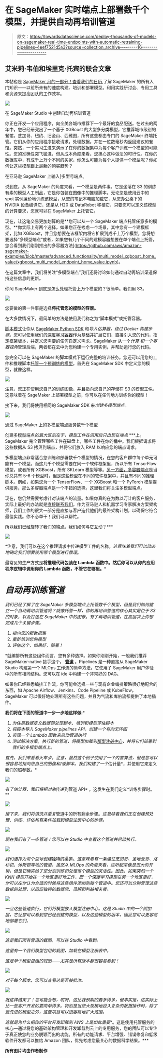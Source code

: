# 在 SageMaker 实时端点上部署数千个模型，并提供自动再培训管道

> 原文：<https://towardsdatascience.com/deploy-thousands-of-models-on-sagemaker-real-time-endpoints-with-automatic-retraining-pipelines-4eef7521d5a3?source=collection_archive---------16----------------------->

## 艾米莉·韦伯和埃里克·托宾的联合文章

本帖也是 [SageMaker 月的一部分！查看我们的日历](https://aws.amazon.com/sagemaker/sagemaker-month/),了解 SageMaker 的所有入门知识——以前所未有的速度构建、培训和部署模型。利用实践研讨会、专用工具和资源来提高团队的工作效率。

![](img/aac158ef5d9983f2e3a36098b89620b5.png)

在 SageMaker Studio 中创建自动再培训管道

你正在开发一个应用程序，向全美各城市推荐下一个最好的食品配送。在过去的两年中，您已经研究出了一个基于 XGBoost 的大型多分类模型，它推荐城市级别的餐馆。芝加哥、纽约、旧金山、西雅图，所有这些都由专门的 SageMaker 终端托管。它们从你的应用程序接收请求，处理数据，并在一位数毫秒内返回建议的餐馆。突然，一个实习生进来演示了在你的数据集中为每个客户训练一个模型的可能性。您的准确性突飞猛进，但从成本角度来看，您担心这种做法的可行性。在你的数据库中，有成千上万个不同的买家，你怎么可能为每个人提供一个模型呢？你如何让这些模型跟上最新的购买趋势？

在亚马逊 SageMaker 上输入[多型号端点。

说到底，从 SageMaker 的角度来看，一个模型是两件事。它是坐落在 S3 的训练有素的模型人工制品，它是你包装在图像中的推理脚本。无论您是使用云中的 spot 实例廉价地训练该模型，从您的笔记本电脑加载它，从您办公桌下的 NVIDIA 设备编译它，还是从 H20 或 DataRobot 移植它，只要您可以定义该模型的计算要求，您就可以在 SageMaker 上托管它。

现在，让这笔交易更加划算的是**您可以从一个 SageMaker 端点托管任意多的模型。**你实际上有两个选择。如果您正在考虑一个场景，其中您有一个建模框架，比如 XGBoost，并且您想要在该框架内将它扩展到成千上万个模型，您将想要选择“多模型端点”或者，如果您有几个不同的建模容器想要在单个端点上托管，您会看到我们刚刚推出的多容器方法](https://github.com/aws/amazon-sagemaker-examples/blob/master/advanced_functionality/multi_model_xgboost_home_value/xgboost_multi_model_endpoint_home_value.ipynb)。

在这篇文章中，我们将关注“多模型端点”我们还将讨论如何通过自动再培训渠道保持这些信息的更新。

你问 SageMaker 到底是怎么处理托管上万个模型的？很简单。我们用 S3。

![](img/7a13a619f1dc6357c2b6b94cef6b51cb.png)

您要做的第一件事是选择**将托管您的模型的容器。**

在大多数情况下，最简单的方法是使用我们称之为“脚本模式”或托管容器。

[脚本模式](https://sagemaker.readthedocs.io/en/stable/frameworks/index.html)让你从 [SageMaker Python SDK](https://sagemaker.readthedocs.io/en/stable/) 和*导入估算器，绕过 Docker 构建步骤*。您可以使用我们的[深度学习容器](https://aws.amazon.com/machine-learning/containers/)作为基础并扩展它们，直接引入您的代码，指定框架版本，并定义您需要的任何自定义需求。SageMaker 从一个*计算* *和一个容器视角*管理后端，两者都在云中为您构建一个专用实例，并帮助运行您的代码。

您完全可以在 SageMaker 的脚本模式下运行完整的培训任务。您还可以用您的工件和推理脚本[托管一个预训练的模型](https://aws.amazon.com/blogs/startups/how-startups-deploy-pretrained-models-on-amazon-sagemaker/)。首先在 SageMaker SDK 中定义您的模型，就像这样。

![](img/b3615c0f768dacc6fd65b80fbd786d4f.png)

注意，您正在使用您自己的训练图像，并且指向您自己的存储在 S3 的模型工件。这意味着在 SageMaker 上部署模型之前，你可以在任何地方训练你的模型！

接下来，我们将使用相同的 SageMaker SDK 来*创建多模型端点。*

![](img/1afcc07502e64195e09d19b8844e2fbd.png)

通过 SageMaker 上的多模型端点服务数千个模型

创建多模型端点*的最大区别在于，模型工件在调用后只出现在端点* ***上。SageMaker 完全管理哪些工件在磁盘上，哪些工件在你的桶中。我们根据请求将这些数据从 S3 拷贝到端点，并将它们放入 RAM 以响应您的端点请求。

多模型端点非常适合您训练和部署数千个模型的情况，在您的客户群中每个单元可能有一个模型。而这几千个模型需要在同一个软件框架里，所以所有 TensorFlow 模型，或者所有 XGBoost，所有 SKLearn 模型等等。[另一方面，多容器端点](https://docs.aws.amazon.com/sagemaker/latest/dg/multi-container-endpoints.html)是当你总共有 5-6 个模型时，但是这些模型在不同的软件框架中，并且有不同的推理脚本。例如，如果您为一个 TensorFlow、一个 XGBoost 和一个 PyTorch 模型提供服务，那么多容器端点是一个不错的选择。这里我们将关注多模型端点。

现在，您仍然需要考虑针对该端点的流量。如果你真的在为数以万计的客户服务，实际上最好的办法就是[直接联系我们](https://aws.amazon.com/contact-us/aws-sales/)。作为亚马逊人和机器学习专家解决方案架构师，我们工作的很大一部分是直接与客户迭代他们的最终架构计划，以确保它符合最佳实践。你不必单干！我们可以帮忙。

所以我们已经旋转了我们的端点。我们如何与它互动？***

![](img/d4d2ce66a76f3ec0efd583324428a6b9.png)

*注意，我们可以在这个推理请求中传递模型工件的名称。*这意味着我们可以动态地确定我们想要使用哪个模型进行推理*。

最常见的生产方式是**将推理代码包装在 Lambda 函数中。然后你可以从你的应用程序逻辑中调用你的 Lambda 函数，不管它在哪里。***

# *自动再训练管道*

*我们已经了解了在 SageMaker 多模型端点上托管数千个模型，但是我们如何建立一个自动再培训管道呢？就像托管一样，你的再培训管道的核心其实是位于 S3 的对象，以及打包在 SageMaker 中的图像。有了再培训管道，在高层次上你想完成几个关键步骤。*

1.  *指向您的新数据集*
2.  *重新培训您的模型*
3.  *评估这个，如果好，部署！*

*就编排所有这些组件而言，您有多种选择。如果你刚刚开始，一般我们推荐 SageMaker-native 接手这个， [**管道**](https://aws.amazon.com/sagemaker/pipelines/) 。Pipelines 是一种直接从 SageMaker Studio 构建第一个 MLOps 工作流的简单方法，它使用了 SageMaker 用户体验中的所有相同结构。您可以在 ide 中构建一个非常好的 DAG。

如果你已经熟悉编排工作流，你可能会选择一些与现有企业编排策略很好地配合的东西，如 Apache Airflow、Jenkins、Code Pipeline 或 KubeFlow。SageMaker 可以很好地处理所有这些问题，并且为气流和库伯流都提供了本地插件。

**我们将在下面的管道中一步一步地这样做:***

1.  *为住房数据定义数据预处理脚本、培训和模型评估脚本*
2.  *将脚本导入 SageMaker pipelines API，创建一个有向无环图*
3.  *实现一个 Lambda 函数来启动管道执行*
4.  *测试解决方案，执行新的管道，将模型加载到[模型注册中心](https://docs.aws.amazon.com/sagemaker/latest/dg/model-registry.html)，并将它们部署到我们的多模型端点上。*

*首先，我们来看看火车步。注意，虽然这个例子使用了一个内置算法，但是您可以很容易地指向您自己的图像和/或脚本。我们构建了一个*估计量*，并使用它来定义我们的超参数。*

*![](img/5472f87cc4201c725617428b596f667b.png)*

*有了估计器，我们将把对象*传递到管道 API* 。这发生在我们定义*训练步骤时。**

*![](img/f7158083e45617bb66870f3c1deeec09.png)*

*接下来，我们将清洗并重复*管道中的所有剩余步骤。*这意味着我们正在创建预处理、训练、评估和有条件加载到模型注册中心的步骤。*

*![](img/58d6583743d447c0ab4291e546b7adb8.png)*

*现在我们有了一条管道！您可以在 Studio 中查看这个管道并启动执行。*

*![](img/89f95aff3a0d07464bd5cd1dd22abfd1.png)*

*我们选择为每个型号创建*独特的渠道。*这意味着有一条通往芝加哥、圣地亚哥、洛杉机、休斯顿等地的管道。虽然从 MLOps 的角度来看，这听起来像是很大的开销，但是它确实给了您分别训练和处理每个模型的灵活性。因此，如果突然一个 KNN 模型开始在一个地区更好地工作，而一个深度学习模型在另一个地区更好，你可以在你认为合适的时候将这些组件添加到每个管道中。您还可以分别管理这些数据的处理，以适应独特的数据流、见解和利益相关者。*

*![](img/5c7d0d9ae43382f2382823d10ed1a9ce.png)*

*一旦这些管道执行，它们将模型放入模型注册中心。这是 Studio 中的一个附加层，它让您可以看到您已经创建的模型，以及这些模型的版本，因此您可以更容易地部署它们。*

*![](img/8a7af09da4a4162fbbd317089e1114ac.png)*

*这是我们所有管道的截图，可以在 Studio 中看到。*

*这里有一个我们模型包组的截图，加载在模型注册表中。*

*这是单个模型包组的视图——尤其是所有版本都很容易看到！*

*![](img/644af5571439944d4e60f24ce4e163f9.png)*

*对于每个版本，您可以查看这是否被批准。*

*![](img/fe5bd6de4c4feb4771a14e4d1c7c0c42.png)*

*就这样结束了！您可能会想，*哎呀，这比我预期的要多得多*，但事实是，这实际上比一些客户开发的要简单得多。特别是当您大规模地投入复杂的数据操作时，除了最先进的模型之外，这些项目可以很容易地扩大范围。*

*这就是为什么把你的平台开发卸载到 AWS 上是如此重要**。这是使用托管服务的核心—通过将您的基础架构管理和开发卸载到云上的专用服务，您的团队可以专注于真正使您的业务脱颖而出的功能。所有的功能请求、平台增强、错误修复和低级软件开发都可以推给 Amazon 团队，优先考虑您最关心的数据科学结果。***

**所有图片均由作者制作**